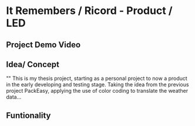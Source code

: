 # It Remembers / Ricord - Product / LED
## Project Demo Video


## Idea/ Concept
""
This is my thesis project, starting as a personal project to now a product in the early developing and testing stage. Taking the idea from the previous project PackEasy, applying the use of color coding to translate the weather data...

## Funtionality
